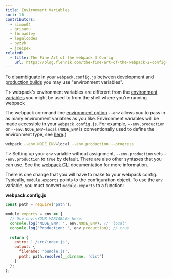 ```yaml
---
title: Environment Variables
sort: 16
contributors:
  - simon04
  - grisanu
  - tbroadley
  - legalcodes
  - byzyk
  - jceipek
related:
  - title: The Fine Art of the webpack 3 Config
    url: https://blog.flennik.com/the-fine-art-of-the-webpack-2-config-dc4d19d7f172#d60a
---
```


To disambiguate in your `webpack.config.js` between [development](/guides/development) and [production builds](/guides/production) you may use "environment variables".

T> webpack's environment variables are different from the [environment variables](https://en.wikipedia.org/wiki/Environment_variable) you might be used to from the shell where you're running webpack

The webpack command line [environment option](/api/cli/#environment-options) `--env` allows you to pass in as many environment variables as you like. Environment variables will be made accessible in your `webpack.config.js`. For example, `--env.production` or `--env.NODE_ENV=local` (`NODE_ENV` is conventionally used to define the environment type, see [here](https://dzone.com/articles/what-you-should-know-about-node-env).)

```bash
webpack --env.NODE_ENV=local --env.production --progress
```

T> Setting up your `env` variable without assignment, `--env.production` sets `--env.production` to `true` by default. There are also other syntaxes that you can use. See the [webpack CLI](/api/cli/#environment-options) documentation for more information.

There is one change that you will have to make to your webpack config. Typically, `module.exports` points to the configuration object. To use the `env` variable, you must convert `module.exports` to a function:

__webpack.config.js__

``` js
const path = require('path');

module.exports = env => {
  // Use env.<YOUR VARIABLE> here:
  console.log('NODE_ENV: ', env.NODE_ENV); // 'local'
  console.log('Production: ', env.production); // true

  return {
    entry: './src/index.js',
    output: {
      filename: 'bundle.js',
      path: path.resolve(__dirname, 'dist')
    }
  };
};
```
